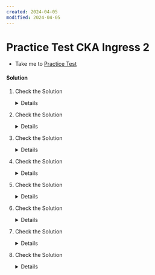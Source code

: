 ```yaml
---
created: 2024-04-05
modified: 2024-04-05
---
```

# Practice Test CKA Ingress 2

  - Take me to [Practice Test](https://kodekloud.com/topic/practice-test-cka-ingress-networking-2/)

#### Solution 

  1. Check the Solution

     <details>

      ```
      OK
      ```
     </details>

  1. Check the Solution

     <details>

      ```
      kubectl create namespace ingress-nginx
      ```
     </details>

  1. Check the Solution

     <details>

      ```
      kubectl create configmap ingress-nginx-controller --namespace ingress-nginx
      ```
     </details>

  1. Check the Solution

     <details>

      ```
      kubectl create serviceaccount ingress-nginx --namespace ingress-nginx
      kubectl create serviceaccount ingress-nginx-admission --namespace ingress-nginx
      ```
     </details>

  1. Check the Solution

     <details>

      ```
      Ok

      kubectl get roles,rolebindings --namespace ingress-nginx
      ```
     </details>

  1. Check the Solution

     <details>

     Fix the issues

     ```
     vi /root/ingress-controller.yaml
     ```

     There is a `Deployment` and a `Service` in this file, There are issues with each.


     1. The `namespace` of the deployment is incorrect.
     1. indentation error at line 74 (use `:set nu` in vi to turn on line numbers)
     1. `name` of the service is incorrect
     1. `nodeport` on service is incorrect case. Should be `nodePort`

      ```yaml
      apiVersion: apps/v1
      kind: Deployment
      metadata:
        labels:
          app.kubernetes.io/component: controller
          app.kubernetes.io/instance: ingress-nginx
          app.kubernetes.io/managed-by: Helm
          app.kubernetes.io/name: ingress-nginx
          app.kubernetes.io/part-of: ingress-nginx
          app.kubernetes.io/version: 1.1.2
          helm.sh/chart: ingress-nginx-4.0.18
        name: ingress-nginx-controller
        namespace: ingress-nginx
      spec:
        minReadySeconds: 0
        revisionHistoryLimit: 10
        selector:
          matchLabels:
            app.kubernetes.io/component: controller
            app.kubernetes.io/instance: ingress-nginx
            app.kubernetes.io/name: ingress-nginx
        template:
          metadata:
            labels:
              app.kubernetes.io/component: controller
              app.kubernetes.io/instance: ingress-nginx
              app.kubernetes.io/name: ingress-nginx
          spec:
            containers:
            - args:
              - /nginx-ingress-controller
              - --publish-service=$(POD_NAMESPACE)/ingress-nginx-controller
              - --election-id=ingress-controller-leader
              - --watch-ingress-without-class=true
              - --default-backend-service=app-space/default-http-backend
              - --controller-class=k8s.io/ingress-nginx
              - --ingress-class=nginx
              - --configmap=$(POD_NAMESPACE)/ingress-nginx-controller
              - --validating-webhook=:8443
              - --validating-webhook-certificate=/usr/local/certificates/cert
              - --validating-webhook-key=/usr/local/certificates/key
              env:
              - name: POD_NAME
                valueFrom:
                  fieldRef:
                    fieldPath: metadata.name
              - name: POD_NAMESPACE
                valueFrom:
                  fieldRef:
                    fieldPath: metadata.namespace
              - name: LD_PRELOAD
                value: /usr/local/lib/libmimalloc.so
              image: registry.k8s.io/ingress-nginx/controller:v1.1.2@sha256:28b11ce69e57843de44e3db6413e98d09de0f6688e33d4bd384002a44f78405c
              imagePullPolicy: IfNotPresent
              lifecycle:
                preStop:
                  exec:
                    command:
                    - /wait-shutdown
              livenessProbe:
                failureThreshold: 5
                httpGet:
                  path: /healthz
                  port: 10254
                  scheme: HTTP
                initialDelaySeconds: 10
                periodSeconds: 10
                successThreshold: 1
                timeoutSeconds: 1
              name: controller
              ports:
              - name: http
                containerPort: 80
                protocol: TCP
              - containerPort: 443
                name: https
                protocol: TCP
              - containerPort: 8443
                name: webhook
                protocol: TCP
              readinessProbe:
                failureThreshold: 3
                httpGet:
                  path: /healthz
                  port: 10254
                  scheme: HTTP
                initialDelaySeconds: 10
                periodSeconds: 10
                successThreshold: 1
                timeoutSeconds: 1
              resources:
                requests:
                  cpu: 100m
                  memory: 90Mi
              securityContext:
                allowPrivilegeEscalation: true
                capabilities:
                  add:
                  - NET_BIND_SERVICE
                  drop:
                  - ALL
                runAsUser: 101
              volumeMounts:
              - mountPath: /usr/local/certificates/
                name: webhook-cert
                readOnly: true
            dnsPolicy: ClusterFirst
            nodeSelector:
              kubernetes.io/os: linux
            serviceAccountName: ingress-nginx
            terminationGracePeriodSeconds: 300
            volumes:
            - name: webhook-cert
              secret:
                secretName: ingress-nginx-admission

      ---

      apiVersion: v1
      kind: Service
      metadata:
        creationTimestamp: null
        labels:
          app.kubernetes.io/component: controller
          app.kubernetes.io/instance: ingress-nginx
          app.kubernetes.io/managed-by: Helm
          app.kubernetes.io/name: ingress-nginx
          app.kubernetes.io/part-of: ingress-nginx
          app.kubernetes.io/version: 1.1.2
          helm.sh/chart: ingress-nginx-4.0.18
        name: ingress-nginx-controller
        namespace: ingress-nginx
      spec:
        ports:
        - port: 80
          protocol: TCP
          targetPort: 80
          nodePort: 30080
        selector:
          app.kubernetes.io/component: controller
          app.kubernetes.io/instance: ingress-nginx
          app.kubernetes.io/name: ingress-nginx
        type: NodePort      
        ```
     </details>
  
  1. Check the Solution

     <details>

      ```yaml
      apiVersion: networking.k8s.io/v1
      kind: Ingress
      metadata:
        name: ingress-wear-watch
        namespace: app-space
        annotations:
          nginx.ingress.kubernetes.io/rewrite-target: /
          nginx.ingress.kubernetes.io/ssl-redirect: "false"
      spec:
        rules:
        - http:
            paths:
            - path: /wear
              pathType: Prefix
              backend:
                service:
                name: wear-service
                port: 
                  number: 8080
            - path: /watch
              pathType: Prefix
              backend:
                service:
                name: video-service
                port:
                  number: 8080
      ```
     </details>

  1. Check the Solution

     <details>

      Press the `Ingress` button above the terminal pane. 
      In the browser tab that opens, try appending `/wear` or `/watch` after `labs.kodekloud.com` in the browser address bar.

     </details>

